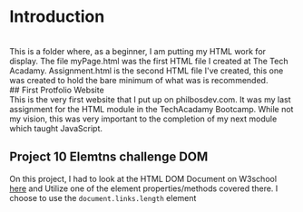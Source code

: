 # Introduction
<br />
This is a folder where, as a beginner, I am putting my HTML work for display.
The file myPage.html was the first HTML file I created at The Tech Acadamy.
Assignment.html is the second HTML file I've created, this one was created to hold the bare minimum of what was is recommended.
<br>
## First Protfolio Website<br>
This is the very first website that I put up on philbosdev.com. It was my last assignment for the HTML module in the TechAcadamy Bootcamp. While not my vision, this was very important to the completion of my next module which taught JavaScript.

## Project 10 Elemtns challenge DOM
On this project, I had to look at the HTML DOM Document on W3school [here](https://www.w3schools.com/jsref/dom_obj_document.asp) and Utilize one of the element properties/methods covered there. I choose to use the ```document.links.length``` element